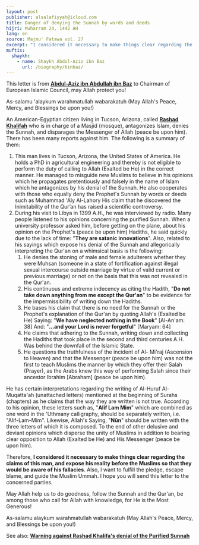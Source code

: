 ```yaml
---
layout: post
publisher: alsalafiyyah@icloud.com
title: Danger of denying the Sunnah by words and deeds
hijri: Muharram 24, 1442 AH
lang: en
source: Majmu' Fatawa vol. 27
excerpt: "I considered it necessary to make things clear regarding the claims of this man, and expose his reality before the Muslims so that they would be aware of his fallacies. Also, I want to fulfill the pledge, escape blame, and guide the Muslim Ummah."
muftis:
  shaykh: 
    - name: Shaykh Abdul-Aziz ibn Baz
      url: /biography/binbaz/
---
```


This letter is from [**Abdul-Aziz ibn Abdullah ibn Baz**](/biography/binbaz/) to Chairman of European Islamic Council, may Allah protect you!

As-salamu 'alaykum warahmatullah wabarakatuh (May Allah's Peace, Mercy, and Blessings be upon you!)

An American-Egyptian citizen living in Tucson, Arizona, called [**Rashad Khalifah**](/refutals/warning-against-rashad-khalifas-denial-of-the-sunnah/) who is in charge of a Masjid (mosque), antagonizes Islam, denies the Sunnah, and disparages the Messenger of Allah (peace be upon him). There has been many reports against him. The following is a summary of them:

1. This man lives in Tucson, Arizona, the United States of America. He holds a PhD in agricultural engineering and thereby is not eligible to perform the duty of calling to Allah (Exalted be He) in the correct manner. He managed to misguide new Muslims to believe in his opinions which he propagates pretentiously and falsely in the name of Islam which he antagonizes by his denial of the Sunnah. He also cooperates with those who equally deny the Prophet's Sunnah by words or deeds such as Muhammad 'Aly Al-Lahory His claim that he discovered the Inimitability of the Qur’an has raised a scientific controversy.
2. During his visit to Libya in 1399 A.H., he was interviewed by radio. Many people listened to his opinions concerning the purified Sunnah. When a university professor asked him, before getting on the plane, about his opinion on the Prophet's (peace be upon him) Hadiths, he said quickly due to the lack of time: "**They are satanic innovations**". Also, related to his sayings which expose his denial of the Sunnah and allegorically interpreting the Qur'an on a whimsical basis is the following:
    1. He denies the stoning of male and female adulterers whether they were Muhsan (someone in a state of fortification against illegal sexual intercourse outside marriage by virtue of valid current or previous marriage) or not on the basis that this was not revealed in the Qur'an.
    2. His continuous and extreme indecency as citing the Hadith, "**Do not take down anything from me except the Qur'an**" to be evidence for the impermissibility of writing down the Hadiths.
    3. He bases his claim that there is no need for the Sunnah or the Prophet's explanation of the Qur'an by quoting Allah's (Exalted be He) Saying: "**We have neglected nothing in the Book**" [Al-An'am: 38] And: "**...and your Lord is never forgetful**" [Maryam: 64]
    4. He claims that adhering to the Sunnah, writing down and collecting the Hadiths that took place in the second and third centuries A.H. Was behind the downfall of the Islamic State.
    5. He questions the truthfulness of the incident of Al- Mi'raj (Ascension to Heaven) and that the Messenger (peace be upon him) was not the first to teach Muslims the manner by which they offer their Salah (Prayer), as the Arabs knew this way of performing Salah since their ancestor Ibrahim [Abraham] (peace be upon him).

He has certain interpretations regarding the writing of Al-Huruf Al-Muqatta'ah (unattached letters) mentioned at the beginning of Surahs (chapters) as he claims that the way they are written is not true. According to his opinion, these letters such as, "**Alif Lam Mim**" which are combined as one word in the 'Uthmany calligraphy, should be separately written, i.e. "Alif-Lam-Mim". Likewise, Allah's Saying, "**Nûn**" should be written with the three letters of which it is composed. To the end of other delusive and deviant opinions which disperse the unity of Muslims in addition to bearing clear opposition to Allah (Exalted be He) and His Messenger (peace be upon him).

Therefore, **I considered it necessary to make things clear regarding the claims of this man, and expose his reality before the Muslims so that they would be aware of his fallacies**. Also, I want to fulfill the pledge, escape blame, and guide the Muslim Ummah. I hope you will send this letter to the concerned parties. 

May Allah help us to do goodness, follow the Sunnah and the Qur'an, be among those who call for Allah with knowledge, for He is the Most Generous!

As-salamu alaykum warahmatullah wabarakatuh (May Allah's Peace, Mercy, and Blessings be upon you!)

See also: [**Warning against Rashad Khalifa's denial of the Purified Sunnah**](/refutals/warning-against-rashad-khalifas-denial-of-the-sunnah/)

